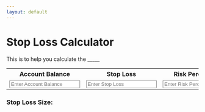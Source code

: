 ```yaml
---
layout: default
---
```


# Stop Loss Calculator

This is to help you calculate the _____

<table>
  <tr>
    <th>Account Balance</th>
    <th>Stop Loss</th>
    <th>Risk Percentage</th>
  </tr>
  <tr>
    <td>
      <input class="query" type="number" id="accBal" name="accBal" placeholder="Enter Account Balance" min="0">
    </td>
    <td>
      <input class="query" type="number" id="stopLoss" name="stopLoss" placeholder="Enter Stop Loss" min="0">
    </td>
    <td>
      <input class="query" type="number" id="riskPercentage" name="riskPercentage" placeholder="Enter Risk Percentage" min="0">
    </td>
  </tr>
</table>

### Stop Loss Size:
<p id="output"></p>
<br>

<script>

  let inputs = document.querySelectorAll(".query")

  let output = document.getElementById("output")

  inputs.forEach(function(input) {
    input.addEventListener('input', function() {
      let accBal = parseInt(document.getElementById("accBal").value);
      let stopLoss = parseInt(document.getElementById("stopLoss").value);
      let riskPercentage = parseInt(document.getElementById("riskPercentage").value);

      if(accBal && stopLoss>0 && riskPercentage>0)
      {
        output.textContent = riskPercentage * accBal / (stopLoss * 1000);
      } else
      {
        output.textContent = ''
      }
    })
  });

</script>
